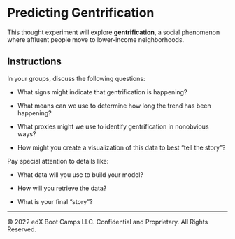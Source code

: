 # Predicting Gentrification

This thought experiment will explore **gentrification**, a social phenomenon where affluent people move to lower-income neighborhoods.

## Instructions

In your groups, discuss the following questions:

* What signs might indicate that gentrification is happening?

* What means can we use to determine how long the trend has been happening?

* What proxies might we use to identify gentrification in nonobvious ways?

* How might you create a visualization of this data to best “tell the story”?

Pay special attention to details like:

* What data will you use to build your model?

* How will you retrieve the data?

* What is your final “story”?

---

© 2022 edX Boot Camps LLC. Confidential and Proprietary. All Rights Reserved.
